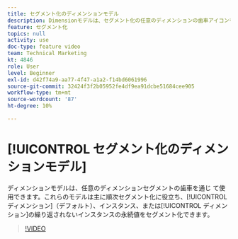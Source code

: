 ```yaml
---
title: セグメント化のディメンションモデル
description: Dimensionモデルは、セグメント化の任意のディメンションの歯車アイコンを通じて使用できます。 これらのモデルは主に順次セグメント化に役立ち、ディメンション（デフォルト）、インスタンス、またはディメンションの繰り返されないインスタンスの永続値でセグメント化できます。
feature: セグメント化
topics: null
activity: use
doc-type: feature video
team: Technical Marketing
kt: 4846
role: User
level: Beginner
exl-id: d42f74a9-aa77-4f47-a1a2-f14bd6061996
source-git-commit: 32424f3f2b05952fe4df9ea91dcbe51684cee905
workflow-type: tm+mt
source-wordcount: '87'
ht-degree: 10%

---
```


# [!UICONTROL セグメント化のディメンションモデル]

 ディメンションモデルは、任意のディメンションセグメントの歯車を通じ  て使用できます。これらのモデルは主に順次セグメント化に役立ち、[!UICONTROL ディメンション]（デフォルト）、インスタンス、または[!UICONTROL ディメンション]の繰り返されないインスタンスの永続値をセグメント化できます。

>[!VIDEO](https://video.tv.adobe.com/v/32958/?quality=12)
